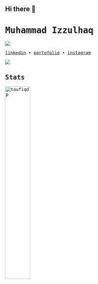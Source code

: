 ## Hi there 👋
<samp>
  
# Muhammad Izzulhaq
![](https://komarev.com/ghpvc/?username=izulhq&style=for-the-badge)

[linkedin](https://www.linkedin.com/in/izulhq/) • [portofolio](https://izulhq.me) • [instagram](https://instagram.com/izulhq/)
  
<img src="![image](https://github.com/user-attachments/assets/74c3e845-1e48-4872-aacb-4b3da89857f5)
">



## Stats

<p align="left" width="100%">
  <img width="40%" src="https://github-readme-stats.vercel.app/api/top-langs/?username=izulhq&layout=compact&theme=dracula" alt="taufiqdp" />
</p>


</samp>
